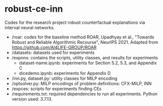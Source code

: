 # robust-ce-inn

Codes for the research project robust counterfactual explanations via interval neural networks.

- /roar: codes for the baseline method ROAR, Upadhyay et al., "Towards Robust and Reliable Algorithmic Recourse", NeurIPS 2021. Adapted from https://github.com/AI4LIFE-GROUP/ROAR
- /datasets: datasets used for experiments
- /expnns: contains the scripts, utility classes, and results for experiments
  - dataset-name.ipynb: experiments for Section 5.2, 5.3, and Appendix C
  - dicedemo.ipynb: experiments for Appendix D
- /inn.py, dataset.py: utility classes for MILP encoding
- /optsolver.py: MILP encodings of problem definitions: CFX-MILP, INN
- /expces: scripts for experiments finding CEs
- /requirements.txt: required dependencies to run all experiments. Python version used: 3.7.13.
